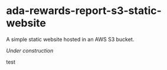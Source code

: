 # ada-rewards-report-s3-static-website

A simple static website hosted in an AWS S3 bucket.

_Under construction_

test